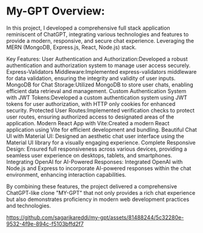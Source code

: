 # My-GPT Overview:
In this project, I developed a comprehensive full stack application reminiscent of ChatGPT, integrating various technologies and features to provide a modern, responsive, and secure chat experience. Leveraging the MERN (MongoDB, Express.js, React, Node.js) stack.

Key Features:
User Authentication and Authorization:Developed a robust authentication and authorization system to manage user access securely.
Express-Validators Middleware:Implemented express-validators middleware for data validation, ensuring the integrity and validity of user inputs.
MongoDB for Chat Storage:Utilized MongoDB to store user chats, enabling efficient data retrieval and management.
Custom Authentication System with JWT Tokens:Developed a custom authentication system using JWT tokens for user authorization, with HTTP only cookies for enhanced security.
Protected User Routes:Implemented verification checks to protect user routes, ensuring authorized access to designated areas of the application.
Modern React App with Vite:Created a modern React application using Vite for efficient development and bundling.
Beautiful Chat UI with Material UI:
Designed an aesthetic chat user interface using the Material UI library for a visually engaging experience.
Complete Responsive Design:
Ensured full responsiveness across various devices, providing a seamless user experience on desktops, tablets, and smartphones.
Integrating OpenAI for AI-Powered Responses:
Integrated OpenAI with Node.js and Express to incorporate AI-powered responses within the chat environment, enhancing interaction capabilities.

By combining these features, the project delivered a comprehensive ChatGPT-like clone "MY-GPT" that not only provides a rich chat experience but also demonstrates proficiency in modern web development practices and technologies.


https://github.com/sagarikareddi/my-gpt/assets/81488244/5c32280e-9532-4f9e-894c-f5103bffd2f7

